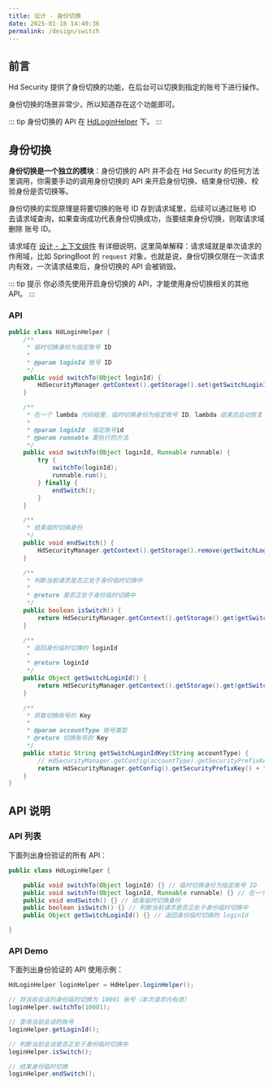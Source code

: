 ```yaml
---
title: 设计 - 身份切换
date: 2025-01-18 14:40:36
permalink: /design/switch
---
```


## 前言

Hd Security 提供了身份切换的功能，在后台可以切换到指定的账号下进行操作。

身份切换的场景非常少，所以知道存在这个功能即可。

::: tip
身份切换的 API 在 [HdLoginHelper](https://github.com/Kele-Bingtang/hd-security/tree/master/hd-security-core/src/main/java/cn/youngkbt/hdsecurity/hd/HdLoginHelper.java) 下。
:::

## 身份切换

**身份切换是一个独立的模块**：身份切换的 API 并不会在 Hd Security 的任何方法里调用，你需要手动的调用身份切换的 API 来开启身份切换、结束身份切换、校验身份是否切换等。

身份切换的实现原理是将要切换的账号 ID 存到请求域里，后续可以通过账号 ID 去请求域查询，如果查询成功代表身份切换成功，当要结束身份切换，则取请求域删除 账号 ID。

请求域在 [设计 - 上下文组件](/design/context-component) 有详细说明，这里简单解释：请求域就是单次请求的作用域，比如 SpringBoot 的 `request` 对象，也就是说，身份切换仅限在一次请求内有效，一次请求结束后，身份切换的 API 会被销毁。


::: tip 提示
你必须先使用开启身份切换的 API，才能使用身份切换相关的其他 API。
:::

### API

```java
public class HdLoginHelper {
    /**
     * 临时切换身份为指定账号 ID
     *
     * @param loginId 账号 ID
     */
    public void switchTo(Object loginId) {
        HdSecurityManager.getContext().getStorage().set(getSwitchLoginIdKey(accountType), loginId);
    }

    /**
     * 在一个 lambda 代码段里，临时切换身份为指定账号 ID，lambda 结束后自动恢复
     *
     * @param loginId  指定账号id
     * @param runnable 要执行的方法
     */
    public void switchTo(Object loginId, Runnable runnable) {
        try {
            switchTo(loginId);
            runnable.run();
        } finally {
            endSwitch();
        }
    }

    /**
     * 结束临时切换身份
     */
    public void endSwitch() {
        HdSecurityManager.getContext().getStorage().remove(getSwitchLoginIdKey(accountType));
    }

    /**
     * 判断当前请求是否正处于身份临时切换中
     *
     * @return 是否正处于身份临时切换中
     */
    public boolean isSwitch() {
        return HdSecurityManager.getContext().getStorage().get(getSwitchLoginIdKey(accountType)) != null;
    }

    /**
     * 返回身份临时切换的 loginId
     *
     * @return loginId
     */
    public Object getSwitchLoginId() {
        return HdSecurityManager.getContext().getStorage().get(getSwitchLoginIdKey(accountType));
    }

    /**
     * 获取切换账号的 Key
     *
     * @param accountType 账号类型
     * @return 切换账号的 Key
     */
    public static String getSwitchLoginIdKey(String accountType) {
        // HdSecurityManager.getConfig(accountType).getSecurityPrefixKey() 默认等于 hd-security，在全局配置可以修改默认值
        return HdSecurityManager.getConfig().getSecurityPrefixKey() + ":" + accountType + ":var:switch";
    }
}
```

## API 说明

### API 列表

下面列出身份验证的所有 API：

```java
public class HdLoginHelper {

    public void switchTo(Object loginId) {} // 临时切换身份为指定账号 ID
    public void switchTo(Object loginId, Runnable runnable) {} // 在一个 lambda 代码段里，临时切换身份为指定账号 ID，lambda 结束后自动恢复
    public void endSwitch() {} // 结束临时切换身份
    public boolean isSwitch() {} // 判断当前请求是否正处于身份临时切换中
    public Object getSwitchLoginId() {} // 返回身份临时切换的 loginId

}
```

### API Demo

下面列出身份验证的 API 使用示例：

```java
HdLoginHelper loginHelper = HdHelper.loginHelper();

// 将当前会话的身份临时切换为 10001 账号（本次请求内有效）
loginHelper.switchTo(10001);

// 查询当前会话的账号
loginHelper.getLoginId();

// 判断当前会话是否正处于身份临时切换中
loginHelper.isSwitch();

// 结束身份临时切换
loginHelper.endSwitch();
```
